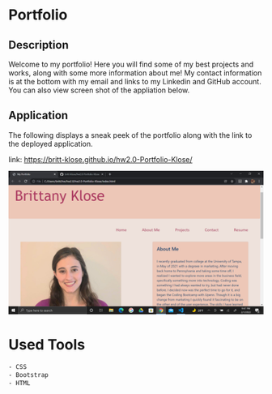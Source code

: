 # Portfolio

## Description
Welcome to my portfolio! Here you will find some of my best projects and works, along with some more information about me! My contact information is at the bottom with my email and links to my Linkedin and GitHub account. You can also view screen shot of the appliation below.


## Application
The following displays a sneak peek of the portfolio along with the link to the deployed application.

link: https://britt-klose.github.io/hw2.0-Portfolio-Klose/

![alt text](images/2022-02-01.png)

# Used Tools
    - CSS
    - Bootstrap
    - HTML









